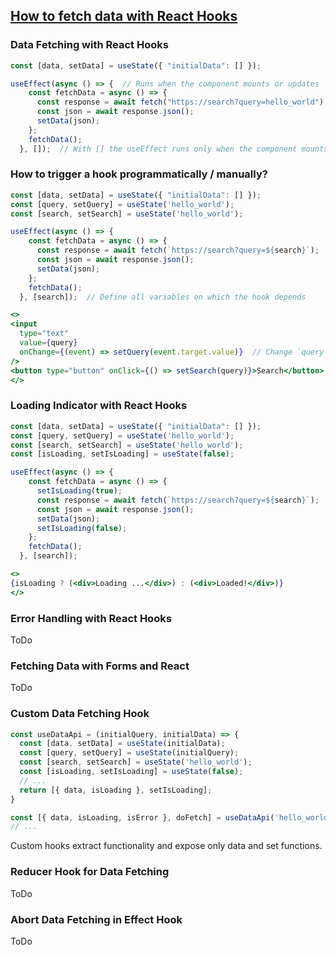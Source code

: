 ## [How to fetch data with React Hooks](https://www.robinwieruch.de/react-hooks-fetch-data/)

### Data Fetching with React Hooks

```jsx
const [data, setData] = useState({ "initialData": [] });
```

```jsx
useEffect(async () => {  // Runs when the component mounts or updates
    const fetchData = async () => {
      const response = await fetch("https://search?query=hello_world");
      const json = await response.json();
      setData(json);
    };
    fetchData();
  }, []);  // With [] the useEffect runs only when the component mounts
```

### How to trigger a hook programmatically / manually?

```jsx
const [data, setData] = useState({ "initialData": [] });
const [query, setQuery] = useState('hello_world');
const [search, setSearch] = useState('hello_world');
```

```jsx
useEffect(async () => {
    const fetchData = async () => {
      const response = await fetch(`https://search?query=${search}`);
      const json = await response.json();
      setData(json);
    };
    fetchData();
  }, [search]);  // Define all variables on which the hook depends
```

```jsx
<>
<input
  type="text"
  value={query}
  onChange={(event) => setQuery(event.target.value)}  // Change `query` value when it is typed in
/>
<button type="button" onClick={() => setSearch(query)}>Search</button>  // Exists to make sure useEffect isn't triggered every time you type in a character
</>
```

### Loading Indicator with React Hooks

```jsx
const [data, setData] = useState({ "initialData": [] });
const [query, setQuery] = useState('hello_world');
const [search, setSearch] = useState('hello_world');
const [isLoading, setIsLoading] = useState(false);
```

```jsx
useEffect(async () => {
    const fetchData = async () => {
      setIsLoading(true);
      const response = await fetch(`https://search?query=${search}`);
      const json = await response.json();
      setData(json);
      setIsLoading(false);
    };
    fetchData();
  }, [search]);
```

```jsx
<>
{isLoading ? (<div>Loading ...</div>) : (<div>Loaded!</div>)}
</>
```

### Error Handling with React Hooks

ToDo

### Fetching Data with Forms and React

ToDo

### Custom Data Fetching Hook

```jsx
const useDataApi = (initialQuery, initialData) => {
  const [data, setData] = useState(initialData);
  const [query, setQuery] = useState(initialQuery);
  const [search, setSearch] = useState('hello_world');
  const [isLoading, setIsLoading] = useState(false);
  // ...
  return [{ data, isLoading }, setIsLoading];
}
```

```jsx
const [{ data, isLoading, isError }, doFetch] = useDataApi('hello_world', { "initialData": [] });
// ...
```

Custom hooks extract functionality and expose only data and set functions.  

### Reducer Hook for Data Fetching

ToDo

### Abort Data Fetching in Effect Hook

ToDo
